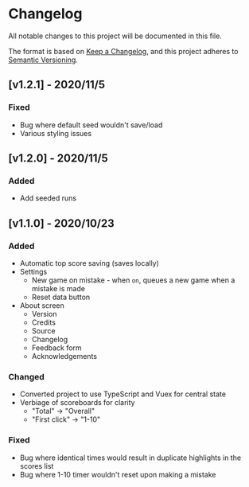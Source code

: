 # Changelog
All notable changes to this project will be documented in this file.

The format is based on [Keep a Changelog](https://keepachangelog.com/en/1.0.0/),
and this project adheres to [Semantic Versioning](https://semver.org/spec/v2.0.0.html).

## [v1.2.1] - 2020/11/5
### Fixed
- Bug where default seed wouldn't save/load
- Various styling issues

## [v1.2.0] - 2020/11/5
### Added
- Add seeded runs

## [v1.1.0] - 2020/10/23
### Added
- Automatic top score saving (saves locally)
- Settings
  - New game on mistake - when `on`, queues a new game when a mistake is made
  - Reset data button
- About screen
  - Version
  - Credits
  - Source
  - Changelog
  - Feedback form
  - Acknowledgements

### Changed
- Converted project to use TypeScript and Vuex for central state
- Verbiage of scoreboards for clarity
  - "Total" → "Overall"
  - "First click" → "1-10"

### Fixed
- Bug where identical times would result in duplicate highlights in the scores list
- Bug where 1-10 timer wouldn't reset upon making a mistake
